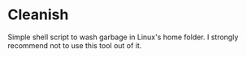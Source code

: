 # Cleanish

Simple shell script to wash garbage in Linux's home folder. I strongly recommend not to use this tool out of it.
